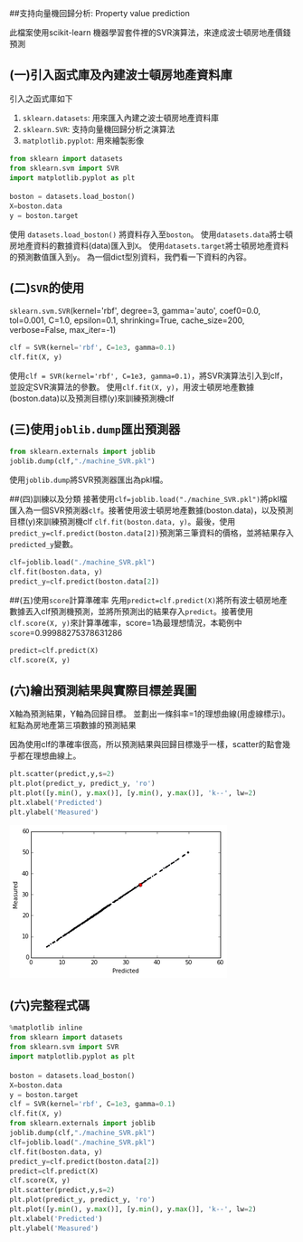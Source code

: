 ##支持向量機回歸分析: Property value prediction

此檔案使用scikit-learn 機器學習套件裡的SVR演算法，來達成波士頓房地產價錢預測


## (一)引入函式庫及內建波士頓房地產資料庫

引入之函式庫如下

1. `sklearn.datasets`: 用來匯入內建之波士頓房地產資料庫
2. `sklearn.SVR`: 支持向量機回歸分析之演算法
3. `matplotlib.pyplot`: 用來繪製影像

```python
from sklearn import datasets
from sklearn.svm import SVR
import matplotlib.pyplot as plt

boston = datasets.load_boston()
X=boston.data
y = boston.target
```

使用 `datasets.load_boston()` 將資料存入至`boston`。
使用`datasets.data`將士頓房地產資料的數據資料(data)匯入到`X`。
使用`datasets.target`將士頓房地產資料的預測數值匯入到`y`。
為一個dict型別資料，我們看一下資料的內容。


## (二)`SVR`的使用

`sklearn.svm.SVR`(kernel='rbf', degree=3, gamma='auto', coef0=0.0, tol=0.001, C=1.0, epsilon=0.1, shrinking=True, cache_size=200, verbose=False, max_iter=-1)

```python
clf = SVR(kernel='rbf', C=1e3, gamma=0.1)
clf.fit(X, y)
```
使用`clf = SVR(kernel='rbf', C=1e3, gamma=0.1)`，將SVR演算法引入到clf，並設定SVR演算法的參數。
使用`clf.fit(X, y)`，用波士頓房地產數據(boston.data)以及預測目標(y)來訓練預測機clf

## (三)使用`joblib.dump`匯出預測器

```python
from sklearn.externals import joblib
joblib.dump(clf,"./machine_SVR.pkl")
```
使用`joblib.dump`將SVR預測器匯出為pkl檔。


##(四)訓練以及分類
接著使用`clf=joblib.load("./machine_SVR.pkl")`將pkl檔匯入為一個SVR預測器`clf`。接著使用波士頓房地產數據(boston.data)，以及預測目標(y)來訓練預測機clf `clf.fit(boston.data, y)`。最後，使用`predict_y=clf.predict(boston.data[2])`預測第三筆資料的價格，並將結果存入`predicted_y`變數。

```python
clf=joblib.load("./machine_SVR.pkl")
clf.fit(boston.data, y)
predict_y=clf.predict(boston.data[2])
```


##(五)使用`score`計算準確率
先用`predict=clf.predict(X)`將所有波士頓房地產數據丟入clf預測機預測，並將所預測出的結果存入`predict`。接著使用`clf.score(X, y)`來計算準確率，score=1為最理想情況，本範例中`score`=0.99988275378631286

```python
predict=clf.predict(X)
clf.score(X, y)
```


## (六)繪出預測結果與實際目標差異圖
X軸為預測結果，Y軸為回歸目標。
並劃出一條斜率=1的理想曲線(用虛線標示)。
紅點為房地產第三項數據的預測結果

因為使用clf的準確率很高，所以預測結果與回歸目標幾乎一樣，scatter的點會幾乎都在理想曲線上。

```python
plt.scatter(predict,y,s=2)
plt.plot(predict_y, predict_y, 'ro')
plt.plot([y.min(), y.max()], [y.min(), y.max()], 'k--', lw=2)
plt.xlabel('Predicted')
plt.ylabel('Measured')
```
![](images/SVR_predict_figure.png)


## (六)完整程式碼

```python
%matplotlib inline
from sklearn import datasets
from sklearn.svm import SVR
import matplotlib.pyplot as plt

boston = datasets.load_boston()
X=boston.data
y = boston.target
clf = SVR(kernel='rbf', C=1e3, gamma=0.1)
clf.fit(X, y)
from sklearn.externals import joblib
joblib.dump(clf,"./machine_SVR.pkl")
clf=joblib.load("./machine_SVR.pkl")
clf.fit(boston.data, y)
predict_y=clf.predict(boston.data[2])
predict=clf.predict(X)
clf.score(X, y)
plt.scatter(predict,y,s=2)
plt.plot(predict_y, predict_y, 'ro')
plt.plot([y.min(), y.max()], [y.min(), y.max()], 'k--', lw=2)
plt.xlabel('Predicted')
plt.ylabel('Measured')
```
